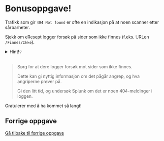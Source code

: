 # Bonusoppgave!

Trafikk som gir `404 Not found` er ofte en indikasjon på at noen scanner etter sårbarheter. 

Sjekk om eResept logger forsøk på sider som ikke finnes (f.eks. URLen `/Finnes/Ikke`). 


<details>
<summary>Hint!💡</summary>
Hva returneres til nettleseren for sider som ikke finnes?

Hvor kommer denne teksten fra, mon tro?
</details><br>



> Sørg for at dere logger forsøk mot sider som ikke finnes.
>
> Dette kan gi nyttig informasjon om det pågår angrep, og hva angriperne prøver på. 
> 
> Gi den litt tid, og undersøk Splunk om det er noen 404-meldinger i loggen.

Gratulerer med å ha kommet så langt! 

## Forrige  oppgave
[Gå tilbake til forrige oppgave](./6_fiks_s%C3%A5rbarheten.md) 
